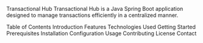 Transactional Hub
Transactional Hub is a Java Spring Boot application designed to manage transactions efficiently in a centralized manner.

Table of Contents
Introduction
Features
Technologies Used
Getting Started
Prerequisites
Installation
Configuration
Usage
Contributing
License
Contact
